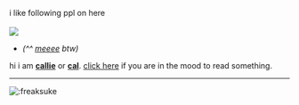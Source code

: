 i like following ppl on here</br>
</br>
![](https://i.postimg.cc/DZRyC16D/noel.gif)</br>
-  *(^^ [meeee](https://rentry.co/overseer) btw)*</br>

hi i am <ins>**callie**</ins> or <ins>**cal**</ins>. [click here](https://rentry.co/72159) if you are in the mood to read something.</br>
***
![:freaksuke](https://count.chiya.dev/get/@:freaksuke)

